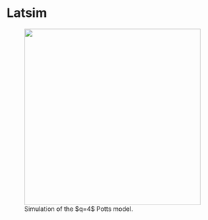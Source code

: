 # Latsim

<p align="center">
<figure>
<img src="https://user-images.githubusercontent.com/49154901/113180001-87e67b00-9250-11eb-99c8-26eca989bf41.png" width="400" height="400" padding-left:100px/>
<figcaption> Simulation of the $q=4$ Potts model. </figcaption>
</figure>
</p>
